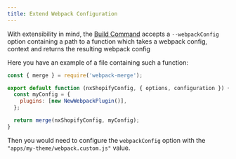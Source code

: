 ```yaml
---
title: Extend Webpack Configuration
---
```


With extensibility in mind, the [Build Command](../cli-usage/executors/build) accepts a `--webpackConfig` option containing a path to a function which takes a webpack config, context and returns the resulting webpack config

Here you have an example of a file containing such a function:

```javascript title="apps/my-theme/webpack.custom.js"
const { merge } = require('webpack-merge');

export default function (nxShopifyConfig, { options, configuration }) {
  const myConfig = {
    plugins: [new NewWebpackPlugin()],
  };

  return merge(nxShopifyConfig, myConfig);
}
```

Then you would need to configure the `webpackConfig` option with the `"apps/my-theme/webpack.custom.js"` value.
